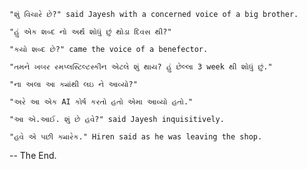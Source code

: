     "શું વિચારે છે?" said Jayesh with a concerned voice of a big brother.
    
    "હું એક શબ્દ નો અર્થ શોધું છું થોડા દિવસ થી?"

    "કયો શબ્દ છે?" came the voice of a benefector.
    
    "તમને ખબર રમપ્લસ્ટિલ્ટસ્કીન એટલે શું થાય? હું છેલ્લા 3 week થી શોધું છું."

    "ના અલા આ ક્યાંથી લઇ ને આવ્યો?"

    "અરે આ એક AI કોર્ષ કરતો હતો એમા આવ્યો હતો."

    "આ એ.આઈ. શું છે હવે?" said Jayesh inquisitively.

    "હવે એ પછી ક્યારેક." Hiren said as he was leaving the shop.

-- The End.